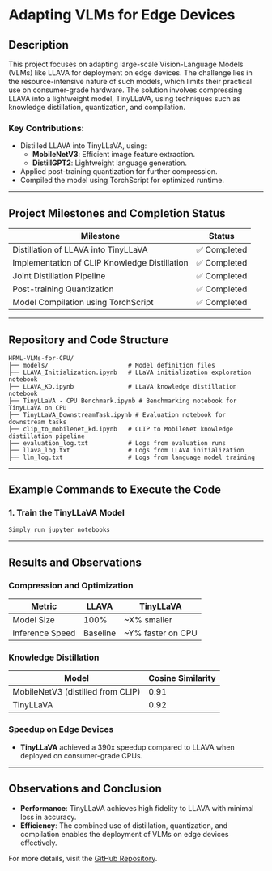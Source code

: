 # Adapting VLMs for Edge Devices

## Description

This project focuses on adapting large-scale Vision-Language Models (VLMs) like LLAVA for deployment on edge devices. The challenge lies in the resource-intensive nature of such models, which limits their practical use on consumer-grade hardware. The solution involves compressing LLAVA into a lightweight model, TinyLLaVA, using techniques such as knowledge distillation, quantization, and compilation.

### Key Contributions:
- Distilled LLAVA into TinyLLaVA, using:
  - **MobileNetV3**: Efficient image feature extraction.
  - **DistillGPT2**: Lightweight language generation.
- Applied post-training quantization for further compression.
- Compiled the model using TorchScript for optimized runtime.

---

## Project Milestones and Completion Status

| **Milestone**                     | **Status**             |
|-----------------------------------|------------------------|
| Distillation of LLAVA into TinyLLaVA | ✅ Completed           |
| Implementation of CLIP Knowledge Distillation | ✅ Completed           |
| Joint Distillation Pipeline       | ✅ Completed           |
| Post-training Quantization        | ✅ Completed           |
| Model Compilation using TorchScript | ✅ Completed           |

---

## Repository and Code Structure


```
HPML-VLMs-for-CPU/
├── models/                      # Model definition files
├── LLAVA_Initialization.ipynb   # LLaVA initialization exploration notebook
├── LLAVA_KD.ipynb               # LLaVA knowledge distillation notebook
├── TinyLLaVA - CPU Benchmark.ipynb # Benchmarking notebook for TinyLLaVA on CPU
├── TinyLLaVA_DownstreamTask.ipynb # Evaluation notebook for downstream tasks
├── clip_to_mobilenet_kd.ipynb   # CLIP to MobileNet knowledge distillation pipeline
├── evaluation_log.txt           # Logs from evaluation runs
├── llava_log.txt                # Logs from LLAVA initialization
├── llm_log.txt                  # Logs from language model training
```

---

## Example Commands to Execute the Code

### 1. Train the TinyLLaVA Model
```bash
Simply run jupyter notebooks
```

---

## Results and Observations

### Compression and Optimization
| Metric                | **LLAVA**      | **TinyLLaVA**         |
|-----------------------|----------------|-----------------------|
| Model Size            | 100%           | ~X% smaller          |
| Inference Speed       | Baseline       | ~Y% faster on CPU    |

### Knowledge Distillation
| Model                | Cosine Similarity |
|----------------------|-------------------|
| MobileNetV3 (distilled from CLIP) | 0.91              |
| TinyLLaVA           | 0.92              |

### Speedup on Edge Devices
- **TinyLLaVA** achieved a 390x speedup compared to LLAVA when deployed on consumer-grade CPUs.

---

## Observations and Conclusion
- **Performance**: TinyLLaVA achieves high fidelity to LLAVA with minimal loss in accuracy.
- **Efficiency**: The combined use of distillation, quantization, and compilation enables the deployment of VLMs on edge devices effectively.

For more details, visit the [GitHub Repository](https://github.com/Akshath-Mahajan/HPML-VLMs-for-CPU).
